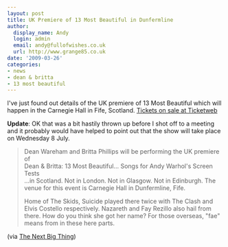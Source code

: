 ```yaml
---
layout: post
title: UK Premiere of 13 Most Beautiful in Dunfermline
author:
  display_name: Andy
  login: admin
  email: andy@fullofwishes.co.uk
  url: http://www.grange85.co.uk
date: '2009-03-26'
categories:
- news
- dean & britta
- 13 most beautiful
---
```

<p>I've just found out details of the UK premiere of 13 Most Beautiful which will happen in the Carnegie Hall in Fife, Scotland. <a href="http://www.ticketweb.co.uk/user?query=search&region=xxx&category=misc&search=13+most+beautiful&x=0&y=0">Tickets on sale at Ticketweb</a></p>
<p><ins datetime="2009-03-26T12:27:43+00:00">
<p><strong>Update</strong>: OK that was a bit hastily thrown up before I shot off to a meeting and it probably would have helped to point out that the show will take place on Wednesday 8 July.</p>
<p></ins></p>
<blockquote><p>
Dean Wareham and Britta Phillips will be performing the UK premiere of<br />
Dean & Britta: 13 Most Beautiful... Songs for Andy Warhol's Screen Tests<br />
…in Scotland. Not in London. Not in Glasgow. Not in Edinburgh. The venue for this event is Carnegie Hall in Dunfermline, Fife.</p>
<p>Home of The Skids, Suicide played there twice with The Clash and Elvis Costello respectively. Nazareth and Fay Rezillo also hail from there. How do you think she got her name? For those overseas, "fae" means from in these here parts.</p></blockquote>
<p>(via <a href="http://nextbigthing.blogspot.com/2009/03/some-world-exclusive-news-kids.html">The Next Big Thing</a>)</p>
